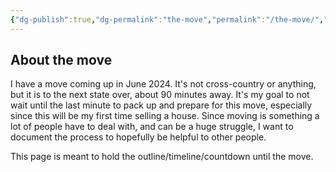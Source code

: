 ```yaml
---
{"dg-publish":true,"dg-permalink":"the-move","permalink":"/the-move/","title":"Moving Sucks","tags":["themove","themove/planning"],"noteIcon":"","created":"2023-08-17T15:20:59","updated":"2023-08-20T12:24:08.614-04:00"}
---
```


## About the move
I have a move coming up in June 2024. It's not cross-country or anything, but it is to the next state over, about 90 minutes away.
It's my goal to not wait until the last minute to pack up and prepare for this move, especially since this will be my first time selling a house.
Since moving is something a lot of people have to deal with, and can be a huge struggle, I want to document the process to hopefully be helpful to other people.

This page is meant to hold the outline/timeline/countdown until the move.


